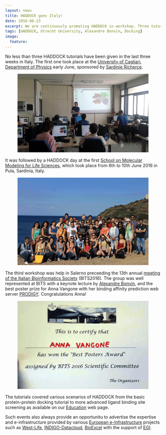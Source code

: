 ```yaml
---
layout: news
title: HADDOCK goes Italy!
date: 2016-06-23
excerpt: We are continuously promoting HADDOCK in workshop. Three tutorials were recently given.
tags: [HADDOCK, Utrecht University, Alexandre Bonvin, Docking]
image:
  feature:
---
```

No less than three HADDOCK tutorials have been given in the last three weeks in Italy. The first one took place at the [University of Cagliari](http://www.unica.it/pub/english/), [Department of Physics](http://www.dsf.unica.it) early June, sponsored by [Sardinie Richerce](http://www.sardegnaricerche.it). 

<figure align="center">
    <img src="/images/posts/HADDOCK-tutorial-Cagliari.png">
</figure>

It was followed by a HADDOCK day at the first [School on Molecular Modeling for Life Sciences](http://molmodel2016.dsf.unica.it/), which took place from 6th to 10th June 2016 in Pula, Sardinia, Italy.

<figure align="center">
    <img src="/images/posts/HADDOCK-Pula-summerschool.png">
</figure>

The third workshop was help in Salerno preceeding the 13th annual [meeting of the Italian Bioinformatics Society](http://bits2016.bioinformatics.it/tutorials.html) (BITS2016). The group was well represented at BITS with a keynote lecture by [Alexandre Bonvin](http://bits2016.bioinformatics.it/speakers.html), and the best poster prize for Anna Vangone with her binding affinity prediction web server [PRODIGY](http://milou.science.uu.nl/services/PRODIGY). Congratulations Anna!

<figure align="center">
    <img src="/images/posts/Anna-BITS-poster-prize.png">
</figure>

The tutorials covered various scenarios of HADDOCK from the basic protein-protein docking tutorial to more advanced ligand binding site screening as available on our [Education](/education) web page.

Such events also always provide an opportunitu to advertise the expertise and e-infrastructure provided by various [European e-Infrastructure](https://ec.europa.eu/programmes/horizon2020/en/h2020-section/e-infrastructures) projects such as [West-Life](http://west-life.eu), [INDIGO-Datacloud](https://www.indigo-datacloud.eu), [BioExcel](http://www.bioexcel.eu) with the support of [EGI](http://www.egi.eu).